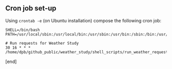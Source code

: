 ## Cron job set-up

Using `crontab -e` (on Ubuntu installation) compose the following cron job:

    SHELL=/bin/bash
    PATH=/usr/local/sbin:/usr/local/bin:/usr/sbin:/usr/bin:/sbin:/bin:/usr/games:/usr/local/games
    
    # Run requests for Weather Study
    30 16 * * * /home/dpb/github_public/weather_study/shell_scripts/run_weather_requests.sh 

[end]
